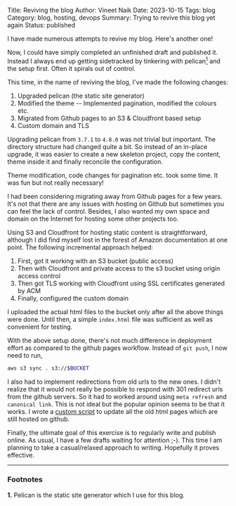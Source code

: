 Title: Reviving the blog
Author: Vineet Naik
Date: 2023-10-15
Tags: blog
Category: blog, hosting, devops
Summary: Trying to revive this blog yet again
Status: published

I have made numerous attempts to revive my blog. Here's another one!

Now, I could have simply completed an unfinished draft and published
it. Instead I always end up getting sidetracked by tinkering with
pelican<a id="footnote-1-ref" href="#footnote-1"><sup>1</sup></a> and
the setup first. Often it spirals out of control.

This time, in the name of reviving the blog, I've made the following
changes:

1. Upgraded pelican (the static site generator)
2. Modified the theme -- Implemented pagination, modified the colours
   etc.
3. Migrated from Github pages to an S3 & Cloudfront based setup
4. Custom domain and TLS

Upgrading pelican from `3.7.1` to `4.8.0` was not trivial but
important. The directory structure had changed quite a bit. So instead
of an in-place upgrade, it was easier to create a new skeleton
project, copy the content, theme inside it and finally reconcile the
configuration.

Theme modification, code changes for pagination etc. took some
time. It was fun but not really necessary!

I had been considering migrating away from Github pages for a few
years. It's not that there are any issues with hosting on Github but
sometimes you can feel the lack of control. Besides, I also wanted my
own space and domain on the Internet for hosting some other projects
too.

Using S3 and Cloudfront for hosting static content is straightforward,
although I did find myself lost in the forest of Amazon documentation
at one point. The following incremental approach helped:

1. First, got it working with an S3 bucket (public access)
2. Then with Cloudfront and private access to the s3 bucket
   using origin access control
3. Then got TLS working with Cloudfront using SSL certificates
   generated by ACM
4. Finally, configured the custom domain

I uploaded the actual html files to the bucket only after all the
above things were done. Until then, a simple `index.html` file was
sufficient as well as convenient for testing.

With the above setup done, there's not much difference in deployment
effort as compared to the github pages workflow. Instead of `git
push`, I now need to run,

```bash
aws s3 sync . s3://$BUCKET
```

I also had to implement redirections from old urls to the new ones. I
didn't realize that it would not really be possible to respond with
301 redirect urls from the github servers. So it had to worked around
using `meta refresh` and `canonical link`. This is not ideal but the
popular opinion seems to be that it works. I wrote a [custom
script](https://github.com/naiquevin/blog-src/blob/master/tools/canonical_redirect.py)
to update all the old html pages which are still hosted on github.

Finally, the ultimate goal of this exercise is to regularly write and
publish online. As usual, I have a few drafts waiting for attention
;-). This time I am planning to take a casual/relaxed approach to
writing. Hopefully it proves effective.

---

### Footnotes

<b id="footnote-1">1.</b> Pelican is the static site generator which I
use for this blog.
